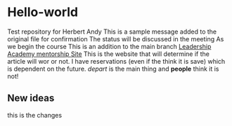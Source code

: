 # Hello-world
Test repository for Herbert Andy
This is a sample message added to the original file for confirmation
The status will be discussed in the meeting 
As we begin the course
This is an addition to the main branch
[Leadership Academy mentorship Site](https://newtrackmathematics.com.ng/)
This is the website that will determine if the article will wor or not.
I have reservations (even if the think it is save) which is dependent on the future.
*depart* is the main thing and **people** think it is not!
## New ideas
this is the changes
